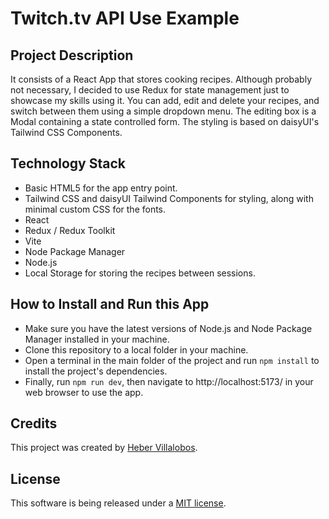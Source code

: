 # Twitch.tv API Use Example

## Project Description

It consists of a React App that stores cooking recipes. Although probably not necessary, I decided to use Redux for state management just to showcase my skills using it. You can add, edit and delete your recipes, and switch between them using a simple dropdown menu. The editing box is a Modal containing a state controlled form. The styling is based on daisyUI's Tailwind CSS Components.

## Technology Stack

- Basic HTML5 for the app entry point.
- Tailwind CSS and daisyUI Tailwind Components for styling, along with minimal custom CSS for the fonts.
- React
- Redux / Redux Toolkit
- Vite
- Node Package Manager
- Node.js
- Local Storage for storing the recipes between sessions.

## How to Install and Run this App

- Make sure you have the latest versions of Node.js and Node Package Manager installed in your machine.
- Clone this repository to a local folder in your machine.
- Open a terminal in the main folder of the project and run `npm install` to install the project's dependencies.
- Finally, run `npm run dev`, then navigate to http://localhost:5173/ in your web browser to use the app.

## Credits

This project was created by [Heber Villalobos](https://github.com/heber737).

## License

This software is being released under a [MIT license](https://github.com/heber737/recipe-box/blob/main/LICENSE.md).
